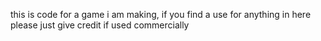 this is code for a game i am making, if you find a use for anything in here please just give credit if used commercially
